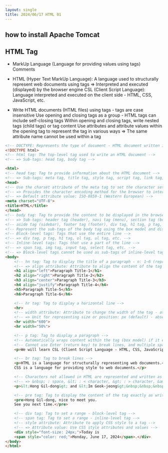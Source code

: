 ```yaml
---
layout: single
title: 2024/06/17 HTML 01
---
```


## how to install Apache Tomcat

## HTML Tag 
-  MarkUp Language (Language for providing values using tags) Comments 

-  HTML (Hyper Text MarkUp Language): A language used to structurally represent web documents using tags 
	 => Interpreted and executed (displayed) by the browser engine 
	 CSL (Client Script Language): Language interpreted and executed on the client side - HTML, CSS, JavaScript, etc. 

 - Write HTML documents (HTML files) using tags - tags are case insensitive 
 Use opening and closing tags as a group - HTML tags can include self-closing tags 
 Within opening and closing tags, write nested tags (child tags) or tag content 
 Use attributes and attribute values within the opening tag to represent the tag in various ways 
 => The same attribute name cannot be used within a tag 
 
```html
<!-- DOCTYPE: Represents the type of document - HTML document written in HTML5 -->
<!DOCTYPE html>
<!-- html tag: The top-level tag used to write an HTML document -->
<!-- => Sub-tags: head tag, body tag -->

<html>
<!-- head tag: Tag to provide information about the HTML document -->
<!-- => Sub-tags: meta tag, title tag, style tag, script tag, link tag, etc. -->
<head>
<!-- Use the charset attribute of the meta tag to set the character set (CharacterSet) of the HTML document -->
<!-- => Provides the character encoding method for the browser to interpret and execute the HTML document -->
<!-- => Default attribute value: ISO-8859-1 (Western European) -->
<meta charset="UTF-8">
<title>HTML</title>
</head>
<!-- body tag: Tag to provide the content to be displayed in the browser -->
<!-- => Sub-tags: header tag (header), navi tag (menu), section tag (body), article tag (main text), -->
<!-- aside tag (sidebar), footer tag (footer), div tag, h1 tag, p tag, img tag, etc. -->
<!-- Represent the sub-tags of the body tag using the box model and distinguish between block-level tags and inline-level tags -->
<!-- Block-level tags: Tags that use the entire line -->
<!-- => div tag, p tag, h1 tag, ol tag, ul tag, etc. -->
<!-- Inline-level tags: Tags that use a part of the line -->
<!-- => span tag, img tag, input tag, select tag, etc. -->
<!-- => Block-level tags cannot be used as sub-tags of inline-level tags -->
<body>
    <!-- hn tag: Tag to display the title of a paragraph - n: 1~6 (represents the title size) -->
    <!-- => align attribute: Attribute to align the content of the tag - left (default), center, right, justify -->
    <h1 align="left">Paragraph Title-1</h1>
    <h2 align="right">Paragraph Title-2</h2>
    <h3 align="center">Paragraph Title-3</h3>
    <h4 align="justify">Paragraph Title-4</h4>
    <h5>Paragraph Title-5</h5>
    <h6>Paragraph Title-6</h6>

    <!-- hr tag: Tag to display a horizontal line -->
    <hr>
    <!-- width attribute: Attribute to change the width of the tag - attribute value: size (px) -->
    <!-- => Unit for representing size or position: px (default) - absolute value, percentage (%) - relative value -->
    <hr width="600">
    <hr width="50%">

    <!-- p tag: Tag to display a paragraph -->
    <!-- Automatically wraps content within the tag (box model) if it exceeds the width -->
    <!-- Cannot use Enter (return key) to break lines, and multiple spaces are treated as a single space -->
    <p>We will learn CSL (Client Script Language - HTML, CSS, JavaScript) and SSL (Server Script Language - Servlet, JSP).</p>

    <!-- br tag: Tag to break lines -->
    <p>HTML is a language for structurally representing web documents.<br>
    CSS is a language for providing style to web documents.</p>

    <!-- Characters not allowed in HTML are represented and written as escape characters for output processing -->
    <!-- => &nbsp; : space, &lt; : < character, &gt; : > character, &amp; : & character, etc. -->
    <p>&lt;Hong Gil-dong&gt; and &lt;Im Geok-jeong&gt;&nbsp;&nbsp;&nbsp;&nbsp;&nbsp;Nice to meet you.</p>

    <!-- pre tag: Tag to display the content of the tag exactly as written in the browser -->
    <pre>Hong Gil-dong, nice to meet you.
    See you next time.</pre> 

    <!-- div tag: Tag to set a range - block-level tag -->
    <!-- span tag: Tag to set a range - inline-level tag -->
    <!-- style attribute: Attribute to apply CSS style to a tag -->
    <!-- => Attribute value: Use CSS style attributes and values -->
    <div style="font-size: 24px;">Today is 
    <span style="color: red;">Monday, June 17, 2024</span>.</div>
</body>
</html>

```
